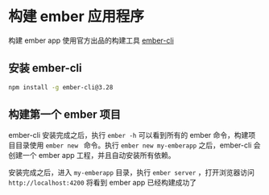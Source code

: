 # 构建 ember 应用程序

构建 ember app 使用官方出品的构建工具 [ember-cli](https://cli.emberjs.com/release/)

## 安装 ember-cli

```bash
npm install -g ember-cli@3.28
```

## 构建第一个 ember 项目

ember-cli 安装完成之后，执行 `ember -h` 可以看到所有的 ember 命令，构建项目目录使用
`ember new ` 命令。执行 `ember new my-emberapp` 之后，ember-cli 会创建一个
ember app 工程，并且自动安装所有依赖。

安装完成之后，进入 `my-emberapp` 目录，执行 `ember server` ，打开浏览器访问 `http://localhost:4200` 将看到 ember app 已经构建成功了

